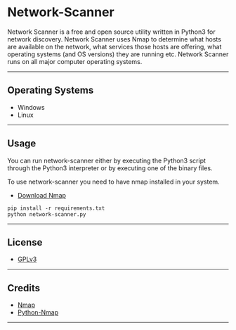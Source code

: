# Network-Scanner

Network Scanner is a free and open source utility written in Python3 for network discovery. Network Scanner uses Nmap to determine what hosts are available on the network, what services those hosts are offering, what operating systems (and OS versions) they are running etc. Network Scanner runs on all major computer operating systems.

---

## Operating Systems

* Windows
* Linux

---

## Usage

You can run network-scanner either by executing the Python3 script through the Python3 interpreter or by executing one of the binary files. 

To use network-scanner you need to have nmap installed in your system. 

* [Download Nmap](https://nmap.org/download)

```
pip install -r requirements.txt
python network-scanner.py
```

---

## License

* [GPLv3](LICENSE)

---

## Credits

* [Nmap](https://nmap.org/)
* [Python-Nmap](https://xael.org/pages/python-nmap-en.html)

---
